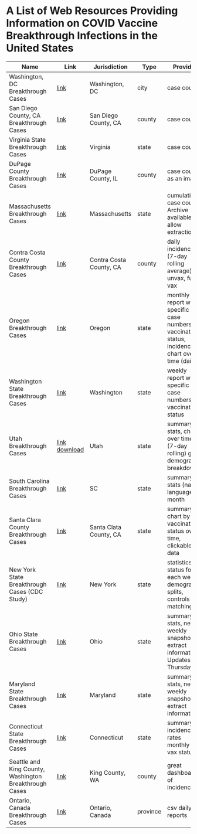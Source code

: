 # A List of Web Resources Providing Information on COVID Vaccine Breakthrough Infections in the United States


|   Name    | Link | Jurisdiction | Type |  Provides |
| ----------- | ----------- |----------- | ----------- | ----------- |
|   Washington, DC Breakthrough Cases  |  [link](https://coronavirus.dc.gov/data/vaccination)|  Washington, DC          | city |  case counts|
| San Diego County, CA Breakthrough Cases | [link](https://www.sandiegocounty.gov/content/dam/sdc/hhsa/programs/phs/Epidemiology/COVID-19%20Case%20Summary%20by%20Vaccination%20Status.pdf) | San Diego County, CA | county |  case counts |
| Virginia State Breakthrough Cases | [link](https://www.vdh.virginia.gov/coronavirus/covid-19-data-insights/covid-19-cases-by-vaccination-status/)| Virginia  | state | case counts
|   DuPage County Breakthrough Cases  |  [link](https://www.dupagehealth.org/610/DuPage-County-COVID-19-Dashboard)        |  DuPage County, IL         | county |  case counts as an image|
|   Massachusetts Breakthrough Cases  |  [link](https://www.mass.gov/info-details/massachusetts-covid-19-vaccination-data-and-updates#daily-covid-19-vaccine-report-)        |  Massachusetts         | state |  cumulative case counts. Archive available to allow extraction|
|   Contra Costa County Breakthrough Cases  |  [link](https://www.coronavirus.cchealth.org/vaccine-dashboard)        |  Contra Costa County, CA         | county |   daily incidences (7-day rolling average) for unvax, fully vax|
|   Oregon Breakthrough Cases  |  [link](https://www.oregon.gov/oha/covid19/Documents/DataReports/Breakthrough-Report-08-2021.pdf)        |  Oregon         | state |   monthly report with specific case numbers by vaccination status, incidence chart over time (daily?)|
|   Washington State Breakthrough Cases  |  [link](https://www.doh.wa.gov/Emergencies/COVID19/DataDashboard#heading58074)        |  Washington         | state |   weekly report with specific case numbers by vaccination status|
|   Utah Breakthrough Cases  |  [link](https://coronavirus-dashboard.utah.gov/risk.html) [download](https://coronavirus-dashboard.utah.gov/Utah_COVID19_data.zip)        |  Utah        | state |  summary stats, chart over time (7-day rolling) great demographic breakdown|
|   South Carolina Breakthrough Cases  |  [link](https://scdhec.gov/covid19/covid-19-vaccine/cases-hospitalizations-deaths-among-not-fully-vaccinated) |  SC        | state |  summary stats (natural language) by month|
|   Santa Clara County Breakthrough Cases  |  [link](https://covid19.sccgov.org/dashboard-case-rates-vaccination-status)        |  Santa Clata County, CA         | state |  summary chart by vaccination status over time, clickable data |
|  New York State Breakthrough Cases (CDC Study)  |  [link](https://www.cdc.gov/mmwr/volumes/70/wr/mm7034e1.htm)        |  New York        | state |  statistics by status for each week, demographic splits, controls and matching |
|  Ohio State Breakthrough Cases  |  [link](https://coronavirus.ohio.gov/wps/portal/gov/covid-19/dashboards/covid-19-vaccine/breakthrough-dashboard)        |  Ohio        | state |  summary stats, needs weekly snapshots to extract information. Updates Thursdays |
|  Maryland State Breakthrough Cases  |  [link](https://coronavirus.maryland.gov)        |  Maryland        | state |  summary stats, needs weekly snapshots to extract information. |
|  Connecticut State Breakthrough Cases  |  [link](https://portal.ct.gov/-/media/Coronavirus/CTDPHCOVID19summary8192021.pdf)        |  Connecticut        | state |  summary incidence rates monthly by vax status |
|  Seattle and King County, Washington Breakthrough Cases  |  [link](https://kingcounty.gov/depts/health/covid-19/data/vaccination-outcomes.aspx)        |  King County, WA        | county |  great dashboard of incidences |
| Ontario, Canada Breakthrough Cases |[link](https://data.ontario.ca/dataset/covid-19-vaccine-data-in-ontario/resource/eed63cf2-83dd-4598-b337-b288c0a89a16)| Ontario, Canada |  province | csv daily reports | 




